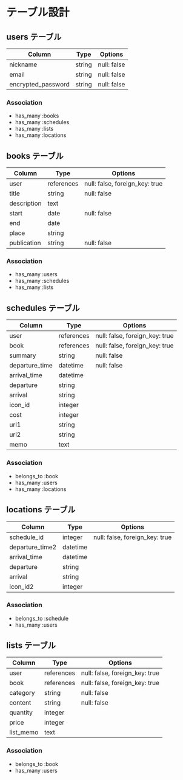 # テーブル設計

## users テーブル

| Column             | Type   | Options     |
| ------------------ | ------ | ----------- |
| nickname           | string | null: false |
| email              | string | null: false |
| encrypted_password | string | null: false |

### Association

- has_many :books
- has_many :schedules
- has_many :lists
- has_many :locations


## books テーブル

| Column           | Type       | Options                        |
| ---------------- | ---------- | ------------------------------ |
| user             | references | null: false, foreign_key: true |
| title            | string     | null: false                    |
| description      | text       |                                |
| start            | date       | null: false                    |
| end              | date       |                                |
| place            | string     |                                |
| publication      | string     | null: false                    |

### Association

- has_many :users
- has_many :schedules
- has_many :lists


## schedules テーブル

| Column           | Type       | Options                        |
| ---------------- | ---------- | ------------------------------ |
| user             | references | null: false, foreign_key: true |
| book             | references | null: false, foreign_key: true |
| summary          | string     | null: false                    |
| departure_time   | datetime   | null: false                    |
| arrival_time     | datetime   |                                |
| departure        | string     |                                |
| arrival          | string     |                                |
| icon_id          | integer    |                                |
| cost             | integer    |                                |
| url1             | string     |                                |
| url2             | string     |                                |
| memo             | text       |                                |

### Association

- belongs_to :book
- has_many :users
- has_many :locations


## locations テーブル

| Column           | Type     | Options                        |
| ---------------- | -------- | ------------------------------ |
| schedule_id      | integer  | null: false, foreign_key: true |
| departure_time2  | datetime |                                |
| arrival_time     | datetime |                                |
| departure        | string   |                                |
| arrival          | string   |                                |
| icon_id2         | integer  |                                |

### Association

- belongs_to :schedule
- has_many :users


## lists テーブル

| Column        | Type       | Options                        |
| ------------- | ---------- | ------------------------------ |
| user          | references | null: false, foreign_key: true |
| book          | references | null: false, foreign_key: true |
| category      | string     | null: false                    |
| content       | string     | null: false                    |
| quantity      | integer    |                                |
| price         | integer    |                                |
| list_memo     | text       |                                |

### Association

- belongs_to :book
- has_many :users